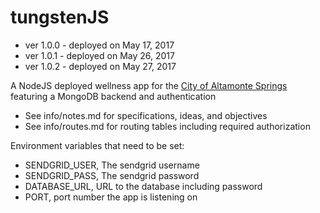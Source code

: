 # tungstenJS

* ver 1.0.0 - deployed on May 17, 2017
* ver 1.0.1 - deployed on May 26, 2017
* ver 1.0.2 - deployed on May 27, 2017

A NodeJS deployed wellness app for the [City of Altamonte Springs](http://www.altamonte.org) featuring a MongoDB backend and authentication

* See info/notes.md for specifications, ideas, and objectives
* See info/routes.md for routing tables including required authorization

Environment variables that need to be set:

* SENDGRID_USER, The sendgrid username
* SENDGRID_PASS, The sendgrid password
* DATABASE_URL, URL to the database including password
* PORT, port number the app is listening on
